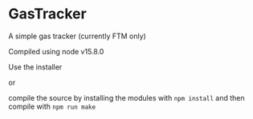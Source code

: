 # GasTracker
A simple gas tracker (currently FTM only)

Compiled using node v15.8.0

Use the installer

or

compile the source by installing the modules with ``npm install`` and then compile with ``npm run make``
